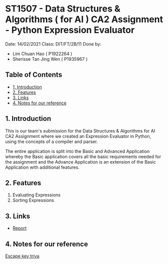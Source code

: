 # ST1507 - Data Structures & Algorithms ( for AI ) CA2 Assignment -  Python Expression Evaluator

Date: 14/02/2021
Class: DIT/FT/2B/11
Done by:
- Lim Chuan Hao ( P1922264 )
- Sherisse Tan Jing Wen ( P1935967 )

## Table of Contents
- [1. Introduction](#1-introduction)
- [2. Features](#2-features)
- [3. Links](#3-links)
- [4. Notes for our reference](#4-notes-for-our-reference)

## 1. Introduction

This is our team's submission for the Data Structures & Algorithms for AI CA2 Assignment where we created an Expression Evaluator in Python, using the concepts of a compiler and parser.

The entire application is split into the Basic and Advanced Application whereby the Basic application covers all the basic requirements needed for the assignment and the Advance Application is an extension of the Basic Application with additional features.

## 2. Features

1. Evaluating Expressions
2. Sorting Expressions

## 3. Links

- [Report](./DSAA_CA2_Final_Report.pdf)


## 4. Notes for our reference
[Escape key triva](https://stackoverflow.com/questions/27372068/why-does-the-escape-key-have-a-delay-in-python-curses)

